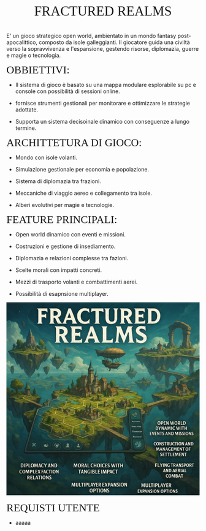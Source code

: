 <div style="font-size:35px; font-family:Merriweather;"><p align="center">FRACTURED REALMS</p></div>

E' un gioco strategico open world, ambientato in un mondo fantasy post-apocalittico, composto da isole galleggianti. Il giocatore guida una civiltà verso la sopravvivenza e l'espansione, gestendo risorse, diplomazia, guerre e magie o tecnologia.

<div style="font-size:28px; font-family:Merriweather;">OBBIETTIVI:</div>

- Il sistema di gioco è basato su una mappa modulare esplorabile su pc e console con possibilità di sessioni online.

- fornisce strumenti gestionali per monitorare e ottimizzare le strategie adottate.

- Supporta un sistema decisoinale dinamico con conseguenze a lungo termine.

<div style="font-size:28px; font-family:Merriweather;">ARCHITTETURA DI GIOCO:</div>

- Mondo con isole volanti.

- Simulazione gestionale per economia e popolazione.

- Sistema di diplomazia tra frazioni.

- Meccaniche di viaggio aereo e collegamento tra isole.

- Alberi evolutivi per magie e tecnologie.

<div style="font-size:28px; font-family:Merriweather;">FEATURE PRINCIPALI:</div>

- Open world dinamico con eventi e missioni.

- Costruzioni e gestione di insediamento.

- Diplomazia e relazioni complesse tra fazioni.

- Scelte morali con impatti concreti.

- Mezzi di trasporto volanti e combattimenti aerei.

- Possibilità di esapnsione multiplayer.
</span>

![fractured_realms](fractured_realms.png)

<div style="font-size:28px; font-family:Merriweather;">REQUISTI UTENTE</div>

- aaaaa
